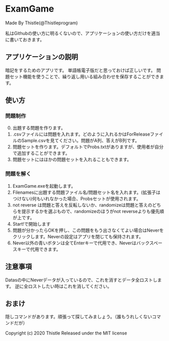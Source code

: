 # ExamGame
Made By Thistle(@Thistleprogram)

私はGithubの使い方に明るくないので、アプリケーションの使い方だけを適当に書いておきます。

## アプリケーションの説明
暗記をするためのアプリです。
単語帳電子版だと思っておけば正しいです。
問題セット機能を使うことで、繰り返し用いる組み合わせを保存することができます。

## 使い方
### 問題制作
0. 出題する問題を作ります。
1. .csvファイルには問題を入れます。どのように入れるかはForReleaseファイルのSample.csvを見てください。問題がA列、答えがB列です。
2. 問題セットを作ります。デフォルトでProbs.txtがありますが、使用者が自分で追加することができます。
3. 問題セットにはほかの問題セットを入れることもできます。

### 問題を解く
1. ExamGame.exeを起動します。
2. Filenamesに出題する問題ファイル名/問題セット名を入れます。(拡張子はつけない)何もいれなかった場合、Probsセットが使用されます。
3. not reverse は問題と答えを反転しないか、randomizeは問題と答えのどちらを提示するかを選ぶもので、randomizeのほうがnot reverseよりも優先順が上です。
4. Start!で開始します
5. 問題が分かったらOKを押し、この問題をもう出さなくてよい場合はNeverをクリックします。Neverの設定はアプリを閉じても保持されます。
6. Never以外の青いボタンは全てEnterキーで代用でき、Neverはバックスペースキーで代用できます。

## 注意事項
Datasの中にNeverデータが入っているので、これを消すとデータ全ロストします。
逆に全ロストしたい時はこれを消してください。

## おまけ
隠しコマンドがあります。頑張って探してみましょう。（誰もうれしくないコマンドだが）

Copyright (c) 2020 Thistle
Released under the MIT license